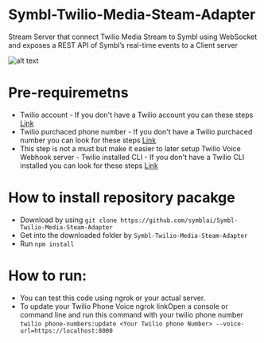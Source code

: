 # Symbl-Twilio-Media-Steam-Adapter

Stream Server that connect Twilio Media Stream to Symbl using WebSocket and exposes a REST API of Symbl’s real-time events to a Client server

![alt text](https://guysapir-postman-experiment-bucket.s3-us-west-2.amazonaws.com/Screen+Shot+2021-03-02+at+2.55.23+PM.png)

# Pre-requiremetns
- Twilio account - If you don't have a Twilio account you can these steps [Link](https://www.twilio.com/try-twilio)
- Twilio purchaced phone number - If you don't have a Twilio purchaced number you can look for these steps [Link](https://support.twilio.com/hc/en-us/articles/223135247-How-to-Search-for-and-Buy-a-Twilio-Phone-Number-from-Console)
- This step is not a must but make it easier to later setup Twilio Voice Webhook server -  Twilio installed CLI - If you don't have a Twilio CLI installed you can look for these steps [Link](https://www.twilio.com/docs/twilio-cli/quickstart)


# How to install repository pacakge
- Download by using ```git clone https://github.com/symblai/Symbl-Twilio-Media-Steam-Adapter```
- Get into the downloaded folder by ```Symbl-Twilio-Media-Steam-Adapter```
- Run ```npm install```

# How to run:

- You can test this code using ngrok or your actual server. 
- To update your Twilio Phone Voice ngrok linkOpen a console or command line and run this command with your twilio phone number ```twilio phone-numbers:update <Your Twilio phone Number> --voice-url=https://localhost:8000```


